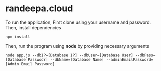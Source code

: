 # randeepa.cloud

To run the application, First clone using your username and password.
Then, install dependencies

	npm install

Then, run the program using **node** by providing necessary arguments

	node app.js --dbIP=[Database IP] --dbUser=[Database User] --dbPass=[Database Passwodr] --dbName=[Database Name] --adminEmailPassword=[Admin Email Password]
